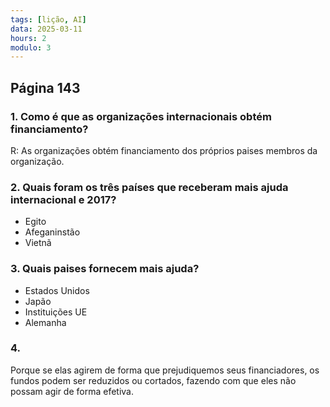 ```yaml
---
tags: [lição, AI]
data: 2025-03-11
hours: 2
modulo: 3
---
```


## Página 143
### 1. Como é que as organizações internacionais obtém financiamento?
R: As organizações obtém financiamento dos próprios paises membros da organização.

### 2. Quais foram os três países que receberam mais ajuda internacional e 2017?
- Egito
- Afeganinstão
- Vietnã
### 3. Quais paises fornecem mais ajuda?
- Estados Unidos
- Japão
- Instituições UE
- Alemanha
### 4.
Porque se elas agirem de forma que prejudiquemos seus financiadores, os fundos podem ser reduzidos ou cortados, fazendo com que eles não possam agir de forma efetiva.